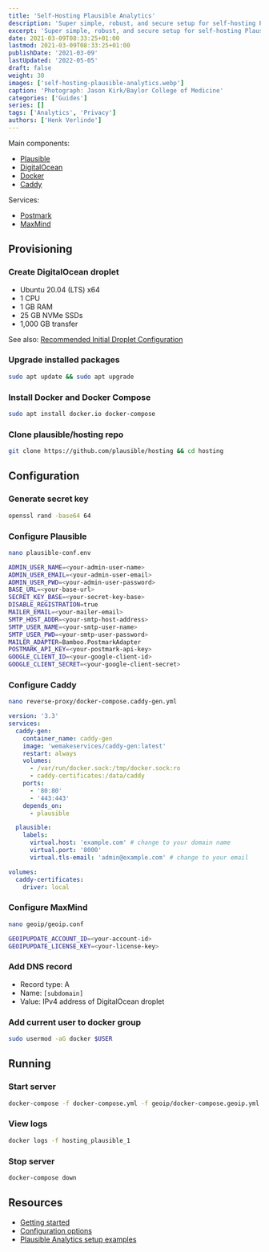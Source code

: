 ```yaml
---
title: 'Self-Hosting Plausible Analytics'
description: 'Super simple, robust, and secure setup for self-hosting Plausible Analytics on DigitalOcean.'
excerpt: 'Super simple, robust, and secure setup for self-hosting Plausible Analytics on DigitalOcean.'
date: 2021-03-09T08:33:25+01:00
lastmod: 2021-03-09T08:33:25+01:00
publishDate: '2021-03-09'
lastUpdated: '2022-05-05'
draft: false
weight: 30
images: ['self-hosting-plausible-analytics.webp']
caption: 'Photograph: Jason Kirk/Baylor College of Medicine'
categories: ['Guides']
series: []
tags: ['Analytics', 'Privacy']
authors: ['Henk Verlinde']
---
```


Main components:

- [Plausible](https://plausible.io/)
- [DigitalOcean](https://www.digitalocean.com/)
- [Docker](https://www.docker.com/)
- [Caddy](https://caddyserver.com/)

Services:

- [Postmark](https://postmarkapp.com/)
- [MaxMind](https://www.maxmind.com/)

## Provisioning

### Create DigitalOcean droplet

- Ubuntu 20.04 (LTS) x64
- 1 CPU
- 1 GB RAM
- 25 GB NVMe SSDs
- 1,000 GB transfer

See also: [Recommended Initial Droplet Configuration](https://www.digitalocean.com/docs/droplets/tutorials/recommended-setup/)

### Upgrade installed packages

```bash
sudo apt update && sudo apt upgrade
```

### Install Docker and Docker Compose

```bash
sudo apt install docker.io docker-compose
```

### Clone plausible/hosting repo

```bash
git clone https://github.com/plausible/hosting && cd hosting
```

## Configuration

### Generate secret key

```bash
openssl rand -base64 64
```

### Configure Plausible

```bash
nano plausible-conf.env
```

```bash
ADMIN_USER_NAME=<your-admin-user-name>
ADMIN_USER_EMAIL=<your-admin-user-email>
ADMIN_USER_PWD=<your-admin-user-password>
BASE_URL=<your-base-url>
SECRET_KEY_BASE=<your-secret-key-base>
DISABLE_REGISTRATION=true
MAILER_EMAIL=<your-mailer-email>
SMTP_HOST_ADDR=<your-smtp-host-address>
SMTP_USER_NAME=<your-smtp-user-name>
SMTP_USER_PWD=<your-smtp-user-password>
MAILER_ADAPTER=Bamboo.PostmarkAdapter
POSTMARK_API_KEY=<your-postmark-api-key>
GOOGLE_CLIENT_ID=<your-google-client-id>
GOOGLE_CLIENT_SECRET=<your-google-client-secret>
```

### Configure Caddy

```bash
nano reverse-proxy/docker-compose.caddy-gen.yml
```

```yml
version: '3.3'
services:
  caddy-gen:
    container_name: caddy-gen
    image: 'wemakeservices/caddy-gen:latest'
    restart: always
    volumes:
      - /var/run/docker.sock:/tmp/docker.sock:ro
      - caddy-certificates:/data/caddy
    ports:
      - '80:80'
      - '443:443'
    depends_on:
      - plausible

  plausible:
    labels:
      virtual.host: 'example.com' # change to your domain name
      virtual.port: '8000'
      virtual.tls-email: 'admin@example.com' # change to your email

volumes:
  caddy-certificates:
    driver: local
```

### Configure MaxMind

```bash
nano geoip/geoip.conf
```

```bash
GEOIPUPDATE_ACCOUNT_ID=<your-account-id>
GEOIPUPDATE_LICENSE_KEY=<your-license-key>
```

### Add DNS record

- Record type: A
- Name: `[subdomain]`
- Value: IPv4 address of DigitalOcean droplet

### Add current user to docker group

<!-- https://github.com/docker/compose/issues/4181#issuecomment-777572764 -->

```bash
sudo usermod -aG docker $USER
```

## Running

### Start server

```bash
docker-compose -f docker-compose.yml -f geoip/docker-compose.geoip.yml -f reverse-proxy/docker-compose.caddy-gen.yml up -d
```

### View logs

```bash
docker logs -f hosting_plausible_1
```

### Stop server

```bash
docker-compose down
```

## Resources

- [Getting started](https://plausible.io/docs/self-hosting)
- [Configuration options](https://plausible.io/docs/self-hosting-configuration)
- [Plausible Analytics setup examples](https://github.com/plausible/hosting)
